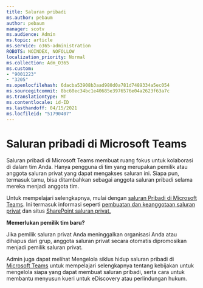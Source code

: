 ```yaml
---
title: Saluran pribadi
ms.author: pebaum
author: pebaum
manager: scotv
ms.audience: Admin
ms.topic: article
ms.service: o365-administration
ROBOTS: NOINDEX, NOFOLLOW
localization_priority: Normal
ms.collection: Adm_O365
ms.custom:
- "9001223"
- "3205"
ms.openlocfilehash: 6dacba53908b3aad980d0a781d7489334a5ec054
ms.sourcegitcommit: 8bc60ec34bc1e40685e3976576e04a2623f63a7c
ms.translationtype: MT
ms.contentlocale: id-ID
ms.lasthandoff: 04/15/2021
ms.locfileid: "51790407"
---
```

# <a name="private-channels-in-microsoft-teams"></a>Saluran pribadi di Microsoft Teams

Saluran pribadi di Microsoft Teams membuat ruang fokus untuk kolaborasi di dalam tim Anda. Hanya pengguna di tim yang merupakan pemilik atau anggota saluran privat yang dapat mengakses saluran ini. Siapa pun, termasuk tamu, bisa ditambahkan sebagai anggota saluran pribadi selama mereka menjadi anggota tim.

Untuk mempelajari selengkapnya, mulai dengan [saluran Pribadi di Microsoft Teams](https://docs.microsoft.com/MicrosoftTeams/private-channels). Ini termasuk informasi seperti [pembuatan dan keanggotaan saluran privat](https://docs.microsoft.com/MicrosoftTeams/private-channels#private-channel-creation-and-membership) dan situs [SharePoint saluran privat.](https://docs.microsoft.com/MicrosoftTeams/private-channels#private-channel-sharepoint-sites)

**Memerlukan pemilik tim baru?**

Jika pemilik saluran privat Anda meninggalkan organisasi Anda atau dihapus dari grup, anggota saluran privat secara otomatis dipromosikan menjadi pemilik saluran privat.

Admin juga dapat melihat Mengelola siklus hidup saluran pribadi di [Microsoft Teams](https://docs.microsoft.com/MicrosoftTeams/private-channels-life-cycle-management) untuk mempelajari selengkapnya tentang kebijakan untuk mengelola siapa yang dapat membuat saluran pribadi, serta cara untuk membantu menyusun kueri untuk eDiscovery atau perlindungan hukum.
